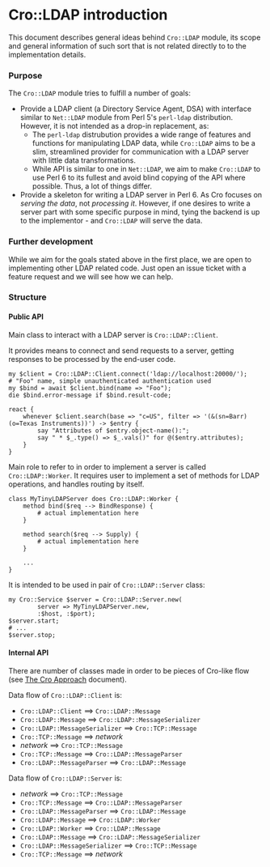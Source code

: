 # Cro::LDAP introduction

This document describes general ideas behind `Cro::LDAP` module, its
scope and general information of such sort that is not related directly
to to the implementation details.

### Purpose

The `Cro::LDAP` module tries to fulfill a number of goals:

* Provide a LDAP client (a Directory Service Agent, DSA) with interface
  similar to `Net::LDAP` module from Perl 5's `perl-ldap` distribution.
  However, it is not intended as a drop-in replacement, as:
  * The `perl-ldap` distrubution provides a wide range of features and
    functions for manipulating LDAP data, while `Cro::LDAP` aims to be a
    slim, streamlined provider for communication with a LDAP server with
    little data transformations.
  * While API is similar to one in `Net::LDAP`, we aim to make
    `Cro::LDAP` to use Perl 6 to its fullest and avoid blind copying
    of the API where possible. Thus, a lot of things differ.
* Provide a skeleton for writing a LDAP server in Perl 6. As Cro focuses
  on _serving the data_, not _processing it_. However, if one desires to
  write a server part with some specific purpose in mind, tying the
  backend is up to the implementor - and `Cro::LDAP` will serve the
  data.

### Further development

While we aim for the goals stated above in the first place, we are open
to implementing other LDAP related code. Just open an issue ticket with
a feature request and we will see how we can help.

### Structure

#### Public API

Main class to interact with a LDAP server is `Cro::LDAP::Client`.

It provides means to connect and send requests to a server, getting
responses to be processed by the end-user code.

```perl6
my $client = Cro::LDAP::Client.connect('ldap://localhost:20000/');
# "Foo" name, simple unauthenticated authentication used
my $bind = await $client.bind(name => "Foo");
die $bind.error-message if $bind.result-code;

react {
    whenever $client.search(base => "c=US", filter => '(&(sn=Barr)(o=Texas Instruments))') -> $entry {
        say "Attributes of $entry.object-name():";
        say " * $_.type() => $_.vals()" for @($entry.attributes);
    }
}
```

Main role to refer to in order to implement a server is called
`Cro::LDAP::Worker`. It requires user to implement a set of methods for
LDAP operations, and handles routing by itself.

```perl6
class MyTinyLDAPServer does Cro::LDAP::Worker {
    method bind($req --> BindResponse) {
        # actual implementation here
    }

    method search($req --> Supply) {
        # actual implementation here
    }

    ...
}
```

It is intended to be used in pair of `Cro::LDAP::Server` class:

```perl6
my Cro::Service $server = Cro::LDAP::Server.new(
        server => MyTinyLDAPServer.new,
        :$host, :$port);
$server.start;
# ...
$server.stop;
```

#### Internal API

There are number of classes made in order to be pieces of Cro-like flow
(see [The Cro Approach](docs/approach) document).

Data flow of `Cro::LDAP::Client` is:

* `Cro::LDAP::Client` ==> `Cro::LDAP::Message`
* `Cro::LDAP::Message` ==> `Cro::LDAP::MessageSerializer`
* `Cro::LDAP::MessageSerializer` ==> `Cro::TCP::Message`
* `Cro::TCP::Message` ==> *network*
* *network* ==> `Cro::TCP::Message`
*  `Cro::TCP::Message` ==> `Cro::LDAP::MessageParser`
*  `Cro::LDAP::MessageParser` ==> `Cro::LDAP::Message`

Data flow of `Cro::LDAP::Server` is:

* *network* ==> `Cro::TCP::Message`
* `Cro::TCP::Message` ==> `Cro::LDAP::MessageParser`
* `Cro::LDAP::MessageParser` ==> `Cro::LDAP::Message`
* `Cro::LDAP::Message` ==> `Cro::LDAP::Worker`
* `Cro::LDAP::Worker` ==> `Cro::LDAP::Message`
* `Cro::LDAP::Message` ==> `Cro::LDAP::MessageSerializer`
* `Cro::LDAP::MessageSerializer` ==> `Cro::TCP::Message`
* `Cro::TCP::Message` ==> *network*
